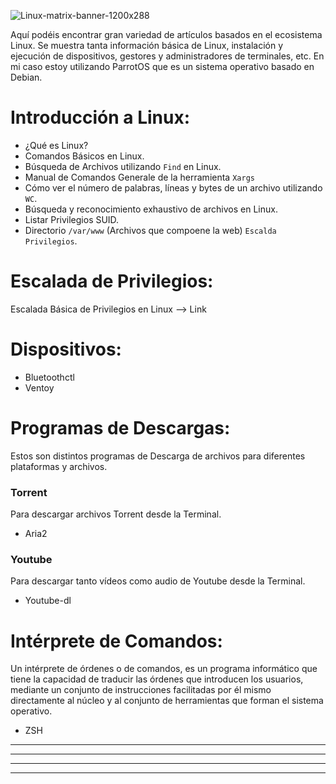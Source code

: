![Linux-matrix-banner-1200x288](https://user-images.githubusercontent.com/103068924/165993945-1e654b48-64c2-48b6-bd66-8e87763d9b50.jpg)

Aquí podéis encontrar gran variedad de artículos basados en el ecosistema Linux. Se muestra tanta información básica de Linux, instalación y ejecución 
de dispositivos, gestores y administradores de terminales, etc. En mi caso estoy utilizando ParrotOS que es un sistema operativo basado en Debian.

# Introducción a Linux:

* <a href="./Introducción_a_Linux/Introducción_a_Linux.html" style="text-decoration:none">¿Qué es Linux?</a>
* <a href="./Introducción_a_Linux/Comandos_básicos_Linux.html" style="text-decoration:none">Comandos Básicos en Linux.</a>
* <a href="./Introducción_a_Linux/find.html" style="text-decoration:none">Búsqueda de Archivos utilizando `Find` en Linux.</a>
* <a href="../Herramientas_y_Scripts/xargs.html" style="text-decoration:none">Manual de Comandos Generale de la herramienta `Xargs`</a>
* <a href="./Introducción_a_Linux/wc.html" style="text-decoration:none">Cómo ver el número de palabras, líneas y bytes de un archivo utilizando `WC`.</a>
* <a href="../Articulos/BusquedaReporteArchivosLinux.html" style="text-decoration:none">Búsqueda y reconocimiento exhaustivo de archivos en Linux.</a> 
* <a href="./listarPrivilegiosLinux.html" style="text-decoration:none">Listar Privilegios SUID.</a>
* <a href="./verArchivosAlojadosEnLaWeb.html" style="text-decoration:none">Directorio `/var/www` (Archivos que compoene la web) `Escalda Privilegios`.</a> 


# Escalada de Privilegios:

Escalada Básica de Privilegios en Linux --> <a href="https://blog.g0tmi1k.com/2011/08/basic-linux-privilege-escalation/" style="text-decoration:none">Link</a>

# Dispositivos:

* <a href="./Introducción_a_Linux/Bluetoothctl.html" style="text-decoration:none">Bluetoothctl</a>
* <a href="./Programas_para_Linux/Ventoy.html" style="text-decoration:none">Ventoy</a>

# Programas de Descargas:
Estos son distintos programas de Descarga de archivos para diferentes plataformas y archivos.

### Torrent
Para descargar archivos Torrent desde la Terminal.

* <a href="./Programas_para_Linux/Aria2.html" style="text-decoration:none">Aria2</a>

### Youtube
Para descargar tanto vídeos como audio de Youtube desde la Terminal.

* <a href="./Programas_para_Linux/Youtube-dl.html" style="text-decoration:none">Youtube-dl</a>

# Intérprete de Comandos:  
Un intérprete de órdenes o de comandos, es un programa informático que tiene la capacidad de traducir las órdenes que introducen los usuarios, mediante un conjunto de instrucciones facilitadas por él mismo directamente al núcleo y al conjunto de herramientas que forman el sistema operativo.

* <a href="./ZSH/ZSH.html" style="text-decoration:none">ZSH</a>



---
---
  
    
<html lang="en">
<head>
  
</head>
<body>

<script src="https://utteranc.es/client.js"
    repo="F1r0x/gestion-comentarios"
    issue-term="pathname"
    theme="github-light"
    crossorigin="anonymous"
    async>
</script>
          
    
  </body>
</html>
  
  
---
---

